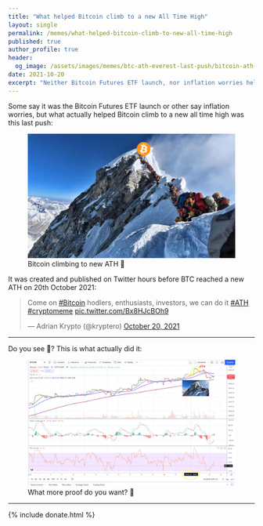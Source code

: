 ```yaml
---
title: "What helped Bitcoin climb to a new All Time High"
layout: single
permalink: /memes/what-helped-bitcoin-climb-to-new-all-time-high
published: true
author_profile: true
header:
  og_image: /assets/images/memes/btc-ath-everest-last-push/bitcoin-ath-everest-queue-meme-one-last-push-1500x900.jpeg
date: 2021-10-20
excerpt: "Neither Bitcoin Futures ETF launch, nor inflation worries helped Bitcoin climb to new all time highs, but this."
---
```


Some say it was the Bitcoin Futures ETF launch or other say inflation worries,
 but what actually helped Bitcoin climb to a new all time high was this last push:

<figure class="image">
  <a href="/assets/images/memes/btc-ath-everest-last-push/bitcoin-ath-everest-queue-meme-one-last-push-1500x900.jpeg">
    <img src="/assets/images/memes/btc-ath-everest-last-push/bitcoin-ath-everest-queue-meme-one-last-push-1500x900.jpeg" alt="Bitcoin Run Bern Statistics">
  </a>
  <figcaption>Bitcoin climbing to new ATH 💪</figcaption>
</figure> 

It was created and published on Twitter hours before BTC reached a new ATH on 20th October 2021:

<blockquote class="twitter-tweet"><p lang="en" dir="ltr">Come on <a href="https://twitter.com/hashtag/Bitcoin?src=hash&amp;ref_src=twsrc%5Etfw">#Bitcoin</a> hodlers, enthusiasts, investors, we can do it <a href="https://twitter.com/hashtag/ATH?src=hash&amp;ref_src=twsrc%5Etfw">#ATH</a> <a href="https://twitter.com/hashtag/cryptomeme?src=hash&amp;ref_src=twsrc%5Etfw">#cryptomeme</a> <a href="https://t.co/Bx8HJcBOh9">pic.twitter.com/Bx8HJcBOh9</a></p>&mdash; Adrian Krypto (@kryptero) <a href="https://twitter.com/kryptero/status/1450717528028766209?ref_src=twsrc%5Etfw">October 20, 2021</a></blockquote> <script async src="https://platform.twitter.com/widgets.js" charset="utf-8"></script>

<hr>

Do you see 🧐? This is what actually did it:

 <figure class="image">
   <a href="/assets/images/memes/btc-ath-everest-last-push/btc-everest-last-push-climb-to-new-ath-successful-1500x919.jpeg">
     <img src="/assets/images/memes/btc-ath-everest-last-push/btc-everest-last-push-climb-to-new-ath-successful-1500x919.jpeg" alt="Proof causing ATH">
   </a>
   <figcaption>What more proof do you want? 🧐</figcaption>
 </figure> 
 
 <hr>
 
 {% include donate.html %}  